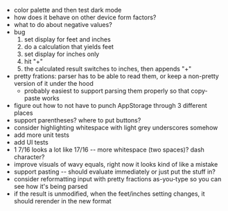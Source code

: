 - color palette and then test dark mode
- how does it behave on other device form factors?
- what to do about negative values?
- bug
    1. set display for feet and inches
    2. do a calculation that yields feet
    3. set display for inches only
    4. hit "+"
    5. the calculated result switches to inches, then appends "+"
- pretty frations: parser has to be able to read them, or keep a non-pretty version of it under the hood
    - probably easiest to support parsing them properly so that copy-paste works
- figure out how to not have to punch AppStorage through 3 different places
- support parentheses? where to put buttons?
- consider highlighting whitespace with light grey underscores somehow
- add more unit tests
- add UI tests
- 1 7/16 looks a lot like 17/16 -- more whitespace (two spaces)? dash character?
- improve visuals of wavy equals, right now it looks kind of like a mistake
- support pasting -- should evaluate immediately or just put the stuff in?
- consider reformatting input with pretty fractions as-you-type so you can see how it's being parsed
- if the result is unmodified, when the feet/inches setting changes, it should rerender in the new format
